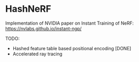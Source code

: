 # HashNeRF
Implementation of NVIDIA paper on Instant Training of NeRF: https://nvlabs.github.io/instant-ngp/

TODO:
* Hashed feature table based positional encoding [DONE]
* Accelerated ray tracing
